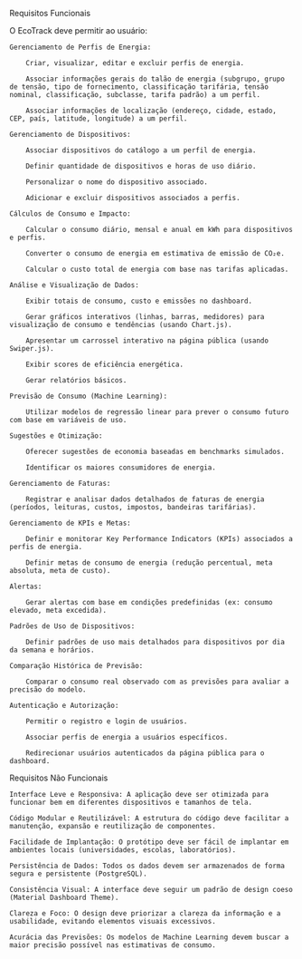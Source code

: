 Requisitos Funcionais

O EcoTrack deve permitir ao usuário:

    Gerenciamento de Perfis de Energia:

        Criar, visualizar, editar e excluir perfis de energia.

        Associar informações gerais do talão de energia (subgrupo, grupo de tensão, tipo de fornecimento, classificação tarifária, tensão nominal, classificação, subclasse, tarifa padrão) a um perfil.

        Associar informações de localização (endereço, cidade, estado, CEP, país, latitude, longitude) a um perfil.

    Gerenciamento de Dispositivos:

        Associar dispositivos do catálogo a um perfil de energia.

        Definir quantidade de dispositivos e horas de uso diário.

        Personalizar o nome do dispositivo associado.

        Adicionar e excluir dispositivos associados a perfis.

    Cálculos de Consumo e Impacto:

        Calcular o consumo diário, mensal e anual em kWh para dispositivos e perfis.

        Converter o consumo de energia em estimativa de emissão de CO₂e.

        Calcular o custo total de energia com base nas tarifas aplicadas.

    Análise e Visualização de Dados:

        Exibir totais de consumo, custo e emissões no dashboard.

        Gerar gráficos interativos (linhas, barras, medidores) para visualização de consumo e tendências (usando Chart.js).

        Apresentar um carrossel interativo na página pública (usando Swiper.js).

        Exibir scores de eficiência energética.

        Gerar relatórios básicos.

    Previsão de Consumo (Machine Learning):

        Utilizar modelos de regressão linear para prever o consumo futuro com base em variáveis de uso.

    Sugestões e Otimização:

        Oferecer sugestões de economia baseadas em benchmarks simulados.

        Identificar os maiores consumidores de energia.

    Gerenciamento de Faturas:

        Registrar e analisar dados detalhados de faturas de energia (períodos, leituras, custos, impostos, bandeiras tarifárias).

    Gerenciamento de KPIs e Metas:

        Definir e monitorar Key Performance Indicators (KPIs) associados a perfis de energia.

        Definir metas de consumo de energia (redução percentual, meta absoluta, meta de custo).

    Alertas:

        Gerar alertas com base em condições predefinidas (ex: consumo elevado, meta excedida).

    Padrões de Uso de Dispositivos:

        Definir padrões de uso mais detalhados para dispositivos por dia da semana e horários.

    Comparação Histórica de Previsão:

        Comparar o consumo real observado com as previsões para avaliar a precisão do modelo.

    Autenticação e Autorização:

        Permitir o registro e login de usuários.

        Associar perfis de energia a usuários específicos.

        Redirecionar usuários autenticados da página pública para o dashboard.

Requisitos Não Funcionais

    Interface Leve e Responsiva: A aplicação deve ser otimizada para funcionar bem em diferentes dispositivos e tamanhos de tela.

    Código Modular e Reutilizável: A estrutura do código deve facilitar a manutenção, expansão e reutilização de componentes.

    Facilidade de Implantação: O protótipo deve ser fácil de implantar em ambientes locais (universidades, escolas, laboratórios).

    Persistência de Dados: Todos os dados devem ser armazenados de forma segura e persistente (PostgreSQL).

    Consistência Visual: A interface deve seguir um padrão de design coeso (Material Dashboard Theme).

    Clareza e Foco: O design deve priorizar a clareza da informação e a usabilidade, evitando elementos visuais excessivos.

    Acurácia das Previsões: Os modelos de Machine Learning devem buscar a maior precisão possível nas estimativas de consumo.